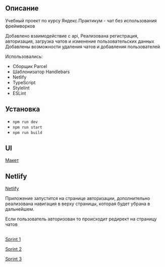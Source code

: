## Описание

Учебный проект по курсу Яндекс.Практикум - чат без использования фреймворков

Добавлено взаимодействие с api,
Реализована регистрация, авторизация, загрузка чатов и изменение пользовательских данных
Добавлены возможности удаления чатов и добавления пользователей

Использовались:
- Сборщик Parcel
- Шаблонизатор Handlebars
- Netlify
- TypeScript
- Stylelint
- ESLint

## Установка

- `npm run dev`
- `npm run start`
- `npm run build`

## UI
[Макет](https://www.figma.com/file/yADVuj8HwHwK5jsdOhMwFK/messenger.yandex.praktikum?node-id=0%3A1&t=EUFbIzlvOysRbPEG-0)

## Netlify
[Netlify](https://superb-duckanoo-771a93.netlify.app/)

Приложение запустится на странице авторизации, дополнительно реализована навигация в верху страницы, которая будет убрана в дальнейшем.

Если пользователь авторизован то происходит редирект на страницу чатов

##

[Sprint 1](https://github.com/alheym/middle.messenger.praktikum.yandex/pull/2)

[Sprint 2](https://github.com/alheym/middle.messenger.praktikum.yandex/pull/5)

[Sprint 3](https://github.com/alheym/middle.messenger.praktikum.yandex/pull/6)

